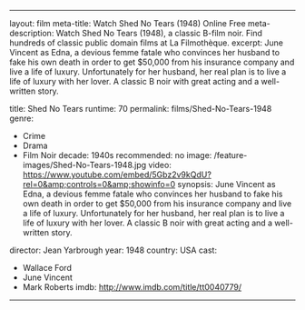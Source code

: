 ---

layout: film
meta-title: Watch Shed No Tears (1948) Online Free
meta-description: Watch Shed No Tears (1948), a classic B-film noir. Find hundreds of classic public domain films at La Filmothèque.
excerpt: June Vincent as Edna, a devious femme fatale who convinces her husband to fake his own death in order to get $50,000 from his insurance company and live a life of luxury. Unfortunately for her husband, her real plan is to live a life of luxury with her lover. A classic B noir with great acting and a well-written story.

title: Shed No Tears
runtime: 70
permalink: films/Shed-No-Tears-1948
genre:
- Crime
- Drama
- Film Noir
decade: 1940s
recommended: no
image: /feature-images/Shed-No-Tears-1948.jpg
video: https://www.youtube.com/embed/5Gbz2v9kQdU?rel=0&amp;controls=0&amp;showinfo=0
synopsis: June Vincent as Edna, a devious femme fatale who convinces her husband to fake his own death in order to get $50,000 from his insurance company and live a life of luxury. Unfortunately for her husband, her real plan is to live a life of luxury with her lover. A classic B noir with great acting and a well-written story.

director: Jean Yarbrough
year: 1948
country: USA
cast:
- Wallace Ford
- June Vincent
- Mark Roberts
imdb: http://www.imdb.com/title/tt0040779/

---
